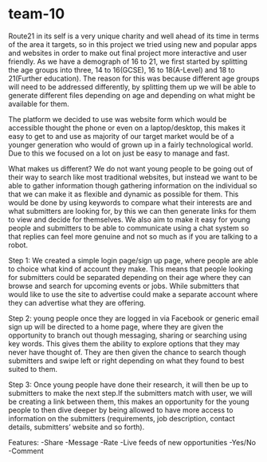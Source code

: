 # team-10

Route21 in its self is a very unique charity and well ahead of its time in terms of the area it targets, so in this project 
we tried using new and popular apps and websites in order to make out final project more interactive and user friendly.
As we have a demograph of 16 to 21, we first started by splitting the age groups into three, 14 to 16(GCSE), 16 to 18(A-Level) and 
18 to 21(Further education). The reason for this was because different age groups will need to be addressed differently,
by splitting them up we will be able to generate different files depending on age and depending on what might be available for them. 

The platform we decided to use was website form which would be accessible thought the phone or even on a laptop/desktop, this makes it
easy to get to and use as majority of our target market would be of a younger generation who would of grown up in a fairly technological 
world. Due to this we focused on a lot on just be easy to manage and fast.

What makes us different?
We do not want young people to be going out of their way to search like most traditional websites, but instead we want to be able to gather
information though gathering information on the individual so that we can make it as flexible and dynamic as possible for them. This
would be done by using keywords to compare what their interests are and what submitters are looking for, by this we can then 
generate links for them to view and decide for themselves. We also aim to make it easy for young people and submitters to be able to 
communicate using a chat system so that replies can feel more genuine and not so much as if you are talking to a robot.

Step 1:
We created a simple login page/sign up page, where people are able to choice what kind of account they make. 
This means that people looking for submitters could be separated depending on their age where they can browse and search 
for upcoming events or jobs. While submitters that would like to use the site to advertise could make a separate account 
where they can advertise what they are offering.

Step 2:
young people once they are logged in via Facebook or generic email sign up will be directed to a home page, where they are given 
the opportunity to branch out though messaging, sharing or searching using key words. This gives them the ability to explore 
options that they may never have thought of. They are then given the chance to search though submitters and swipe left or 
right depending on what they found to best suited to them.

Step 3:
Once young people have done their research, it will then be up to submitters to make the next step.If the submitters match with user, 
we will be creating a link between them, this makes an opportunity for the young people to then dive deeper by being allowed to have 
more access to information on the submitters (requirements, job description, contact details, submitters’ website and so forth).

Features: 
-Share
-Message 
-Rate
-Live feeds of new opportunities 
-Yes/No 
-Comment
